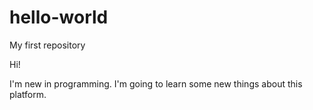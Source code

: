 # hello-world
My first repository

Hi!

I'm new in programming. 
I'm going to learn some new things about this platform.
